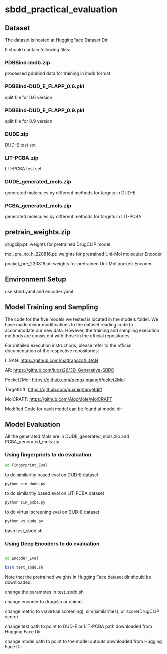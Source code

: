 # sbdd_practical_evaluation


## Dataset

The dataset is hosted at [HuggingFace Dataset Dir](https://huggingface.co/datasets/bgao95/Practical_SBDD)

It should contain following files:
### PDBBind.lmdb.zip

processed pdbbind data for training in lmdb format

### PDBBind-DUD_E_FLAPP_0.6.pkl

split file for 0.6 version

### PDBBind-DUD_E_FLAPP_0.9.pkl

split file for 0.9 version

### DUDE.zip

DUD-E test set

### LIT-PCBA.zip

LIT-PCBA test set

### DUDE_generated_mols.zip

generated molecules by different methods for targets in DUD-E. 

### PCBA_generated_mols.zip

generated molecules by different methods for targets in LIT-PCBA

## pretrain_weights.zip

drugclip.pt: weights for pretrained DrugCLIP model

mol_pre_no_h_220816.pt: weights for pretrained Uni-Mol molecular Encoder

pocket_pre_220816.pt: weights for pretrained Uni-Mol pocketr Encoder


## Environment Setup

use sbdd.yaml and encoder.yaml


## Model Training and Sampling

The code for the five models we tested is located in the models folder. We have made minor modifications to the dataset reading code to accommodate our new data. However, the training and sampling execution methods are consistent with those in the official repositories. 

For detailed execution instructions, please refer to the official documentation of the respective repositories:

LiGAN: https://github.com/mattragoza/LiGAN

AR: https://github.com/luost26/3D-Generative-SBDD

Pocket2Mol: https://github.com/pengxingang/Pocket2Mol

TargetDiff: https://github.com/guanjq/targetdiff

MolCRAFT: https://github.com/AlgoMole/MolCRAFT

Modified Code for each model can be found at model dir



## Model Evaluation

All the generated Mols are in DUDE_generated_mols.zip and PCBA_generated_mols.zip. 


### Using fingerprints to do evaluation

```bash
cd Fingerprint_Eval
```

to do similaritiy based eval on DUD-E dataset

```bash
python sim_dude.py
```

to do similaritiy based eval on LIT-PCBA dataset

```bash
python sim_pcba.py
```

to do virtual screening eval on DUD-E dataset

```bash
python vs_dude.py
```





bash test_sbdd.sh




### Using Deep Encoders to do evaluation

```bash

cd Encoder_Eval

bash test_sbdd.sh

```

Note that the pretrained weights in Hugging Face dataset dir should be downloaded.

change the parametes in test_sbdd.sh

change encoder to drugclip or unimol

change metric to vs(virtual screening), sim(similarities), or score(DrugCLIP score)

change test path to point to DUD-E or LIT-PCBA path downloaded from Hugging Face Dir

change model path to point to the model outputs downloaded from Hugging Face Dir









